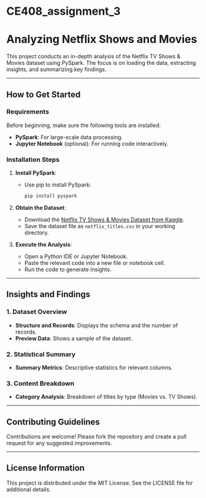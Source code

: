 # CE408_assignment_3

# Analyzing Netflix Shows and Movies

This project conducts an in-depth analysis of the Netflix TV Shows & Movies dataset using PySpark. The focus is on loading the data, extracting insights, and summarizing key findings.

---

## How to Get Started

### Requirements

Before beginning, make sure the following tools are installed:

- **PySpark**: For large-scale data processing.
- **Jupyter Notebook** (optional): For running code interactively.

### Installation Steps

1. **Install PySpark**:
   - Use pip to install PySpark:
     ```bash
     pip install pyspark
     ```

2. **Obtain the Dataset**:
   - Download the [Netflix TV Shows & Movies Dataset from Kaggle](https://www.kaggle.com/datasets/shivamb/netflix-shows).
   - Save the dataset file as `netflix_titles.csv` in your working directory.

3. **Execute the Analysis**:
   - Open a Python IDE or Jupyter Notebook.
   - Paste the relevant code into a new file or notebook cell.
   - Run the code to generate insights.

---

## Insights and Findings

### 1. Dataset Overview
- **Structure and Records**: Displays the schema and the number of records.
- **Preview Data**: Shows a sample of the dataset.

### 2. Statistical Summary
- **Summary Metrics**: Descriptive statistics for relevant columns.

### 3. Content Breakdown
- **Category Analysis**: Breakdown of titles by type (Movies vs. TV Shows).

---

## Contributing Guidelines

Contributions are welcome! Please fork the repository and create a pull request for any suggested improvements.

---

## License Information

This project is distributed under the MIT License. See the LICENSE file for additional details.

